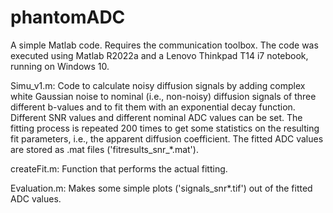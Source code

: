 # phantomADC

A simple Matlab code. Requires the communication toolbox. The code was executed using Matlab R2022a and a Lenovo Thinkpad T14 i7 notebook, running on Windows 10.

Simu_v1.m:
Code to calculate noisy diffusion signals by adding complex white Gaussian noise to nominal (i.e., non-noisy) diffusion signals of three different b-values and to fit them with an exponential decay function. Different SNR values and different nominal ADC values can be set. The fitting process is repeated 200 times to get some statistics on the resulting fit parameters, i.e., the apparent diffusion coefficient. The fitted ADC values are stored as .mat files ('fitresults_snr_*.mat').

createFit.m: 
Function that performs the actual fitting.

Evaluation.m:
Makes some simple plots ('signals_snr*.tif') out of the fitted ADC values.